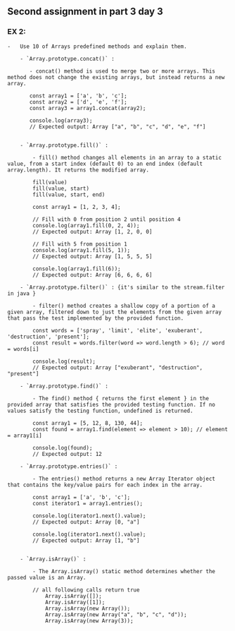 ## Second assignment in part 3 day 3


### EX 2:

    -   Use 10 of Arrays predefined methods and explain them.

        - `Array.prototype.concat()` :
           
           - concat() method is used to merge two or more arrays. This method does not change the existing arrays, but instead returns a new array.

           const array1 = ['a', 'b', 'c'];
           const array2 = ['d', 'e', 'f'];
           const array3 = array1.concat(array2);

           console.log(array3);
           // Expected output: Array ["a", "b", "c", "d", "e", "f"]
  

        - `Array.prototype.fill()` :
            
            - fill() method changes all elements in an array to a static value, from a start index (default 0) to an end index (default array.length). It returns the modified array.

            fill(value)
            fill(value, start)
            fill(value, start, end)

            const array1 = [1, 2, 3, 4];

            // Fill with 0 from position 2 until position 4
            console.log(array1.fill(0, 2, 4));
            // Expected output: Array [1, 2, 0, 0]

            // Fill with 5 from position 1
            console.log(array1.fill(5, 1));
            // Expected output: Array [1, 5, 5, 5]

            console.log(array1.fill(6));
            // Expected output: Array [6, 6, 6, 6]

        - `Array.prototype.filter()` : {it's similar to the stream.filter in java }
 
            - filter() method creates a shallow copy of a portion of a given array, filtered down to just the elements from the given array that pass the test implemented by the provided function.

            const words = ['spray', 'limit', 'elite', 'exuberant', 'destruction', 'present'];
            const result = words.filter(word => word.length > 6); // word = words[i]

            console.log(result);
            // Expected output: Array ["exuberant", "destruction", "present"]    

        - `Array.prototype.find()` :

            - The find() method { returns the first element } in the provided array that satisfies the provided testing function. If no values satisfy the testing function, undefined is returned.

            const array1 = [5, 12, 8, 130, 44];
            const found = array1.find(element => element > 10); // element = array1[i] 

            console.log(found);
            // Expected output: 12

        - `Array.prototype.entries()` :
            
            - The entries() method returns a new Array Iterator object that contains the key/value pairs for each index in the array.
            
            const array1 = ['a', 'b', 'c'];
            const iterator1 = array1.entries();

            console.log(iterator1.next().value);
            // Expected output: Array [0, "a"]

            console.log(iterator1.next().value);
            // Expected output: Array [1, "b"]


        - `Array.isArray()` :
            
            - The Array.isArray() static method determines whether the passed value is an Array.

            // all following calls return true
                Array.isArray([]);
                Array.isArray([1]);
                Array.isArray(new Array());
                Array.isArray(new Array("a", "b", "c", "d"));
                Array.isArray(new Array(3));
                